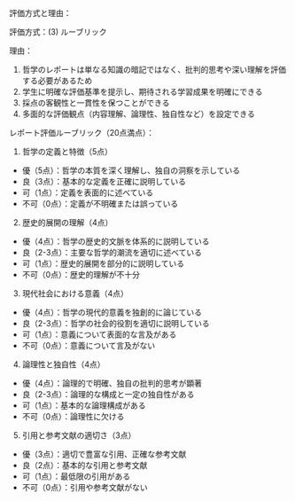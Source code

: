 評価方式と理由：

評価方式：(3) ルーブリック

理由：
1. 哲学のレポートは単なる知識の暗記ではなく、批判的思考や深い理解を評価する必要があるため
2. 学生に明確な評価基準を提示し、期待される学習成果を明確にできる
3. 採点の客観性と一貫性を保つことができる
4. 多面的な評価観点（内容理解、論理性、独自性など）を設定できる

レポート評価ルーブリック（20点満点）：

1. 哲学の定義と特徴（5点）
- 優（5点）：哲学の本質を深く理解し、独自の洞察を示している
- 良（3点）：基本的な定義を正確に説明している
- 可（1点）：定義を表面的に述べている
- 不可（0点）：定義が不明確または誤っている

2. 歴史的展開の理解（4点）
- 優（4点）：哲学の歴史的文脈を体系的に説明している
- 良（2-3点）：主要な哲学的潮流を適切に述べている
- 可（1点）：歴史的展開を部分的に説明している
- 不可（0点）：歴史的理解が不十分

3. 現代社会における意義（4点）
- 優（4点）：哲学の現代的意義を独創的に論じている
- 良（2-3点）：哲学の社会的役割を適切に説明している
- 可（1点）：意義について表面的な言及がある
- 不可（0点）：意義について言及がない

4. 論理性と独自性（4点）
- 優（4点）：論理的で明確、独自の批判的思考が顕著
- 良（2-3点）：論理的な構成と一定の独自性がある
- 可（1点）：基本的な論理構成がある
- 不可（0点）：論理性に欠ける

5. 引用と参考文献の適切さ（3点）
- 優（3点）：適切で豊富な引用、正確な参考文献
- 良（2点）：基本的な引用と参考文献
- 可（1点）：最低限の引用がある
- 不可（0点）：引用や参考文献がない